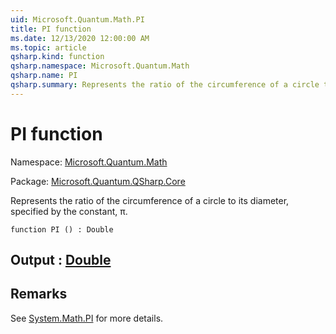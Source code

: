 ```yaml
---
uid: Microsoft.Quantum.Math.PI
title: PI function
ms.date: 12/13/2020 12:00:00 AM
ms.topic: article
qsharp.kind: function
qsharp.namespace: Microsoft.Quantum.Math
qsharp.name: PI
qsharp.summary: Represents the ratio of the circumference of a circle to its diameter, specified by the constant, π.
---
```


# PI function

Namespace: [Microsoft.Quantum.Math](xref:Microsoft.Quantum.Math)

Package: [Microsoft.Quantum.QSharp.Core](https://nuget.org/packages/Microsoft.Quantum.QSharp.Core)


Represents the ratio of the circumference of a circle to its diameter, specified by the constant, π.

```qsharp
function PI () : Double
```


## Output : [Double](xref:microsoft.quantum.lang-ref.double)



## Remarks

See [System.Math.PI](https://docs.microsoft.com/dotnet/api/system.math.pi) for more details.